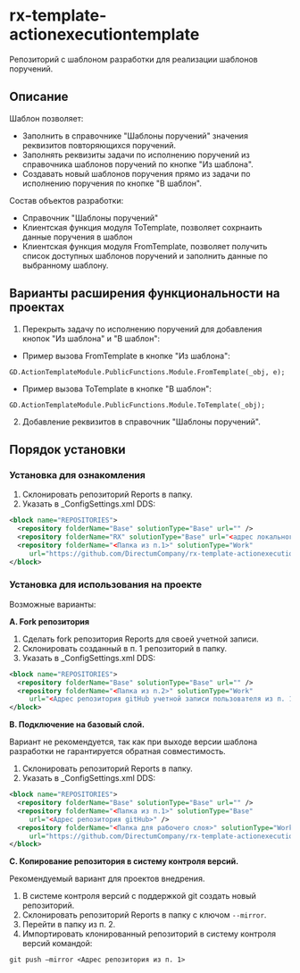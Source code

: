 # rx-template-actionexecutiontemplate
Репозиторий с шаблоном разработки для реализации шаблонов поручений.

## Описание
Шаблон позволяет:
* Заполнить в справочнике "Шаблоны поручений" значения реквизитов повторяющихся поручений.
* Заполнять реквизиты задачи по исполнению поручений из справочника шаблонов поручений по кнопке "Из шаблона".
* Создавать новый шаблонов поручения прямо из задачи по исполнению поручения по кнопке "В шаблон".

Состав объектов разработки:
* Справочник "Шаблоны поручений"
* Клиентская функция модуля ToTemplate, позволяет сохрнаить данные поручения в шаблон
* Клиентская функция модуля FromTemplate, позволяет получить список доступных шаблонов поручений и заполнить данные по выбранному шаблону.

## Варианты расширения функциональности на проектах
1. Перекрыть задачу по исполнению поручений для добавления кнопок "Из шаблона" и "В шаблон":  
* Пример вызова FromTemplate в кнопке "Из шаблона":
```
GD.ActionTemplateModule.PublicFunctions.Module.FromTemplate(_obj, e);
```  
* Пример вызова ToTemplate в кнопке "В шаблон":
```
GD.ActionTemplateModule.PublicFunctions.Module.ToTemplate(_obj);
```
2. Добавление реквизитов в справочник "Шаблоны поручений".

## Порядок установки

### Установка для ознакомления
1. Склонировать репозиторий Reports в папку.
2. Указать в _ConfigSettings.xml DDS:
```xml
<block name="REPOSITORIES">
  <repository folderName="Base" solutionType="Base" url="" />
  <repository folderName="RX" solutionType="Base" url="<адрес локального репозитория>" />
  <repository folderName="<Папка из п.1>" solutionType="Work" 
     url="https://github.com/DirectumCompany/rx-template-actionexecutiontemplate" />
</block>
```

### Установка для использования на проекте
Возможные варианты:

**A. Fork репозитория**
1. Сделать fork репозитория Reports для своей учетной записи.
2. Склонировать созданный в п. 1 репозиторий в папку.
3. Указать в _ConfigSettings.xml DDS:
``` xml
<block name="REPOSITORIES">
  <repository folderName="Base" solutionType="Base" url="" /> 
  <repository folderName="<Папка из п.2>" solutionType="Work" 
     url="<Адрес репозитория gitHub учетной записи пользователя из п. 1>" />
</block>
```

**B. Подключение на базовый слой.**

Вариант не рекомендуется, так как при выходе версии шаблона разработки не гарантируется обратная совместимость.
1. Склонировать репозиторий Reports в папку.
2. Указать в _ConfigSettings.xml DDS:
``` xml
<block name="REPOSITORIES">
  <repository folderName="Base" solutionType="Base" url="" /> 
  <repository folderName="<Папка из п.1>" solutionType="Base" 
     url="<Адрес репозитория gitHub>" />
  <repository folderName="<Папка для рабочего слоя>" solutionType="Work" 
     url="https://github.com/DirectumCompany/rx-template-actionexecutiontemplate" />
</block>
```

**C. Копирование репозитория в систему контроля версий.**

Рекомендуемый вариант для проектов внедрения.
1. В системе контроля версий с поддержкой git создать новый репозиторий.
2. Склонировать репозиторий Reports в папку с ключом `--mirror`.
3. Перейти в папку из п. 2.
4. Импортировать клонированный репозиторий в систему контроля версий командой:

`git push –mirror <Адрес репозитория из п. 1>`

